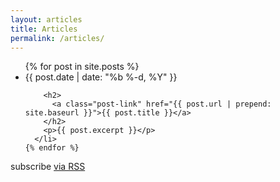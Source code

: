 ```yaml
---
layout: articles
title: Articles
permalink: /articles/
---
```


   <ul class="post-list">
    {% for post in site.posts %}
      <li>
        <span class="post-meta">{{ post.date | date: "%b %-d, %Y" }}</span>

        <h2>
          <a class="post-link" href="{{ post.url | prepend: site.baseurl }}">{{ post.title }}</a>
        </h2>
        <p>{{ post.excerpt }}</p>
      </li>
    {% endfor %}
  </ul>


  <p class="rss-subscribe">subscribe <a href="{{ "/feed.xml" | prepend: site.baseurl }}">via RSS</a></p>
